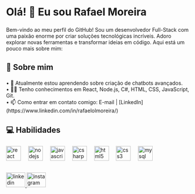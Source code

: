 <h1 align="left">Olá! 👋 Eu sou Rafael Moreira</h1>

###

<p align="left">Bem-vindo ao meu perfil do GitHub! Sou um desenvolvedor Full-Stack com uma paixão enorme por criar soluções tecnológicas incríveis. Adoro explorar novas ferramentas e transformar ideias em código. Aqui está um pouco mais sobre mim:</p>

###

<h2 align="left">🚀​ Sobre mim</h2>

###

<p align="left">• 🌱 Atualmente estou aprendendo sobre criação de chatbots avançados.<br>• 👨‍💻 Tenho conhecimentos em React, Node.js, C#, HTML, CSS, JavaScript, Git.<br>• 📫 Como entrar em contato comigo: E-mail | [LinkedIn] (https://www.linkedin.com/in/rafaelolmoreira/)</p>

###

<h2 align="left">💻 Habilidades</h2>

###

<div align="left">
  <img src="https://cdn.jsdelivr.net/gh/devicons/devicon/icons/react/react-original.svg" height="40" alt="react logo"  />
  <img width="12" />
  <img src="https://cdn.jsdelivr.net/gh/devicons/devicon/icons/nodejs/nodejs-original.svg" height="40" alt="nodejs logo"  />
  <img width="12" />
  <img src="https://cdn.jsdelivr.net/gh/devicons/devicon/icons/javascript/javascript-original.svg" height="40" alt="javascript logo"  />
  <img width="12" />
  <img src="https://cdn.jsdelivr.net/gh/devicons/devicon/icons/csharp/csharp-original.svg" height="40" alt="csharp logo"  />
  <img width="12" />
  <img src="https://cdn.jsdelivr.net/gh/devicons/devicon/icons/html5/html5-original.svg" height="40" alt="html5 logo"  />
  <img width="12" />
  <img src="https://cdn.jsdelivr.net/gh/devicons/devicon/icons/css3/css3-original.svg" height="40" alt="css3 logo"  />
  <img width="12" />
  <img src="https://cdn.jsdelivr.net/gh/devicons/devicon/icons/mysql/mysql-original.svg" height="40" alt="mysql logo"  />
</div>

###

<h2 align="left"></h2>

###

<div align="left">
  <a href="https://www.linkedin.com/in/rafaelolmoreira/" target="_blank">
    <img src="https://raw.githubusercontent.com/maurodesouza/profile-readme-generator/master/src/assets/icons/social/linkedin/default.svg" width="52" height="40" alt="linkedin logo"  />
  </a>
  <a href="https://www.instagram.com/rafael.mor_/" target="_blank">
    <img src="https://raw.githubusercontent.com/maurodesouza/profile-readme-generator/master/src/assets/icons/social/instagram/default.svg" width="52" height="40" alt="instagram logo"  />
  </a>
</div>

###
